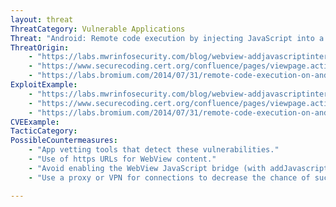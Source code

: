 ```yaml
---
layout: threat
ThreatCategory: Vulnerable Applications
Threat: "Android: Remote code execution by injecting JavaScript into a web page retrieved using WebView, particularly if cleartext http is used instead of https, or if https certificate validation or hostname verification was disabled."
ThreatOrigin:
    - "https://labs.mwrinfosecurity.com/blog/webview-addjavascriptinterface-remote-code-execution/"
    - "https://www.securecoding.cert.org/confluence/pages/viewpage.action?pageId=129859614"
    - "https://labs.bromium.com/2014/07/31/remote-code-execution-on-android-devices/comment-page-1/"
ExploitExample:
    - "https://labs.mwrinfosecurity.com/blog/webview-addjavascriptinterface-remote-code-execution/"
    - "https://www.securecoding.cert.org/confluence/pages/viewpage.action?pageId=129859614"
    - "https://labs.bromium.com/2014/07/31/remote-code-execution-on-android-devices/comment-page-1/"
CVEExample:
TacticCategory:
PossibleCountermeasures:
    - "App vetting tools that detect these vulnerabilities."
    - "Use of https URLs for WebView content."
    - "Avoid enabling the WebView JavaScript bridge (with addJavascriptInterface) unless explicitly needed."
    - "Use a proxy or VPN for connections to decrease the chance of success of a man-in-the-middle attack."

---
```

